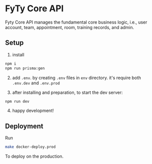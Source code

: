 # FyTy Core API

Fyty Core API manages the fundamental core business logic, i.e., user account, team, appointment, room, training records, and admin.

## Setup

1. install

```bash
npm i
npm run prisma:gen
```

2. add `.env`. by creating `.env` files in `env` directory. it's require both `.env.dev` and `.env.prod`

3. after installing and preparation, to start the dev server:

```bash
npm run dev
```

4. happy development!

## Deployment

Run

```bash
make docker-deploy.prod
```

To deploy on the production.
